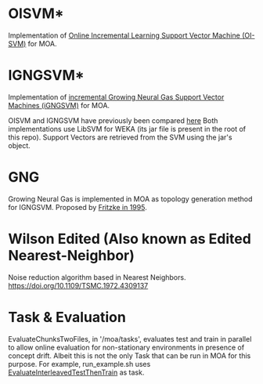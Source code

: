 OISVM*
===
Implementation of [Online Incremental Learning Support Vector Machine (OI-SVM)](http://dx.doi.org/10.1007/978-3-642-15822-3_9) for MOA. 

IGNGSVM*
===
Implementation of [incremental Growing Neural Gas Support Vector Machines (iGNGSVM)](https://doi.org/10.1016/j.neucom.2016.12.093) for MOA.

OISVM and IGNGSVM have previously been compared [here](http://hdl.handle.net/10016/19258)
Both implementations use LibSVM for WEKA (its jar file is present in the root of this repo). 
Support Vectors are retrieved from the SVM using the jar's object.

GNG
===
Growing Neural Gas is implemented in MOA as topology generation method for IGNGSVM. Proposed by [Fritzke in 1995](https://papers.nips.cc/paper/893-a-growing-neural-gas-network-learns-topologies.pdf). 

Wilson Edited (Also known as Edited Nearest-Neighbor)
===
Noise reduction algorithm based in Nearest Neighbors. https://doi.org/10.1109/TSMC.1972.4309137

Task & Evaluation
====
EvaluateChunksTwoFiles, in '/moa/tasks',  evaluates test and train in parallel to allow online evaluation for non-stationary environments in presence of concept drift. Albeit this is not the only Task that can be run in MOA for this purpose. For example, run_example.sh uses [EvaluateInterleavedTestThenTrain](http://www.cs.waikato.ac.nz/~abifet/MOA/API/classmoa_1_1tasks_1_1_evaluate_interleaved_test_then_train.html) as task.
